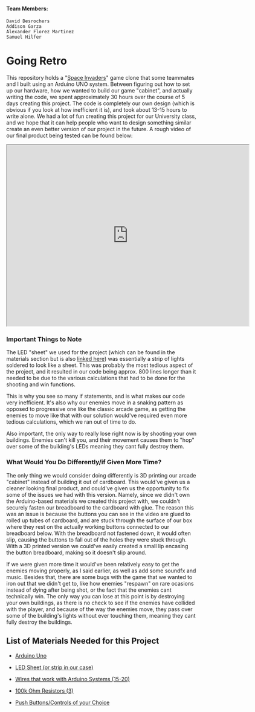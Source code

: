 #### Team Members:
    David Desrochers
    Addison Garza
    Alexander Florez Martinez
    Samuel Hilfer

# Going Retro
This repository holds a "[Space Invaders](https://www.youtube.com/watch?v=4KuLslq2UvA)" game clone that some teammates and I built using an Arduino UNO system. Between figuring out how to set up our hardware, how we wanted to build our game "cabinet", and actually writing the code, we spent approximately 30 hours over the course of 5 days creating this project. The code is completely our own design (which is obvious if you look at how inefficient it is), and took about 13-15 hours to write alone. We had a lot of fun creating this project for our University class, and we hope that it can help people who want to design something similar create an even better version of our project in the future. A rough video of our final product being tested can be found below:

<iframe src="https://drive.google.com/drive/u/0/my-drive" width="640" height="480"></iframe>

### Important Things to Note
The LED "sheet" we used for the project (which can be found in the materials section but is also [linked here](https://www.amazon.com/dp/B075T9RRPM/ref=syn_sd_onsite_mobileweb_40?ie=UTF8&pd_rd_plhdr=t&th=1)) was essentially a strip of lights soldered to look like a sheet. This was probably the most tedious aspect of the project, and it resulted in our code being approx. 800 lines longer than it needed to be due to the various calculations that had to be done for the shooting and win functions.

This is why you see so many if statements, and is what makes our code very inefficient. It's also why our enemies move in a snaking pattern as opposed to progressive one like the classic arcade game, as getting the enemies to move like that with our solution would've required even more tedious calculations, which we ran out of time to do.

Also important, the only way to really lose right now is by shooting your own buildings. Enemies can't kill you, and their movement causes them to "hop" over some of the building's LEDs meaning they cant fully destroy them.

### What Would You Do Differently/if Given More Time?
The only thing we would consider doing differently is 3D printing our arcade "cabinet" instead of building it out of cardboard. This would've given us a cleaner looking final product, and could've given us the opportunity to fix some of the issues we had with this version. Namely, since we didn't own the Arduino-based materials we created this project with, we couldn't securely fasten our breadboard to the cardboard with glue. The reason this was an issue is because the buttons you can see in the video are glued to rolled up tubes of cardboard, and are stuck through the surface of our box where they rest on the actually working buttons connected to our breadboard below. With the breadboard not fastened down, it would often slip, causing the buttons to fall out of the holes they were stuck through. With a 3D printed version we could've easily created a small lip encasing the button breadboard, making so it doesn't slip around.

If we were given more time it would've been relatively easy to get the enemies moving properly, as I said earlier, as well as add some soundfx and music. Besides that, there are some bugs with the game that we wanted to iron out that we didn't get to, like how enemies "respawn" on rare ocasions instead of dying after being shot, or the fact that the enemies cant technically win. The only way you can lose at this point is by destroying your own buildings, as there is no check to see if the enemies have collided with the player, and because of the way the enemies move, they pass over some of the building's lights without ever touching them, meaning they cant fully destroy the buildings.

## List of Materials Needed for this Project

- [Arduino Uno](https://www.amazon.com/ELEGOO-Board-ATmega328P-ATMEGA16U2-Compliant/dp/B01EWOE0UU/ref=sr_1_1_sspa?keywords=Arduino+Uno&qid=1672277687&sr=8-1-spons&psc=1&spLa=ZW5jcnlwdGVkUXVhbGlmaWVyPUExQVM5SVBGT0M4RzM2JmVuY3J5cHRlZElkPUEwMDYzODE2M0c0UEpCRTVBOUpHRCZlbmNyeXB0ZWRBZElkPUEwNDgzODMzMUlIN1I4WVRSM0w1UiZ3aWRnZXROYW1lPXNwX2F0ZiZhY3Rpb249Y2xpY2tSZWRpcmVjdCZkb05vdExvZ0NsaWNrPXRydWU=)

- [LED Sheet (or strip in our case)](https://www.amazon.com/dp/B075T9RRPM/ref=syn_sd_onsite_mobileweb_40?ie=UTF8&pd_rd_plhdr=t&th=1)

- [Wires that work with Arduino Systems (15-20)](https://www.amazon.com/Elegoo-EL-CP-004-Multicolored-Breadboard-arduino/dp/B01EV70C78/ref=asc_df_B01EV70C78/?tag=hyprod-20&linkCode=df0&hvadid=222785939698&hvpos=&hvnetw=g&hvrand=1822016254127035223&hvpone=&hvptwo=&hvqmt=&hvdev=c&hvdvcmdl=&hvlocint=&hvlocphy=1014434&hvtargid=pla-362913641420&th=1)

- [100k Ohm Resistors (3)](https://www.amazon.com/Resistor-Tolerance-Resistors-Limiting-Certificated/dp/B08QRJZ82J/ref=sr_1_1_sspa?crid=1ZKY5UKDIW2WG&keywords=100k%2Bohm%2Bresistor%2Bfor%2Barduino&qid=1672277810&sprefix=100k%2Bohm%2Bresistor%2Bfor%2Barduino%2Caps%2C114&sr=8-1-spons&smid=A14FP9XIRL6C1F&spLa=ZW5jcnlwdGVkUXVhbGlmaWVyPUExUFk5NzdPVUpSOVhYJmVuY3J5cHRlZElkPUEwMzA4MzI3MVkyVko2R1o0RjlQUyZlbmNyeXB0ZWRBZElkPUEwNTgwNDY1MVY4OFc1VjFBUUxaVCZ3aWRnZXROYW1lPXNwX2F0ZiZhY3Rpb249Y2xpY2tSZWRpcmVjdCZkb05vdExvZ0NsaWNrPXRydWU&th=1)

- [Push Buttons/Controls of your Choice](https://www.amazon.com/WOWOONE-12x12x7-3-Tactile-Momentary-Assortment/dp/B08JLWTQ3C/ref=sr_1_5?gclid=CjwKCAiA76-dBhByEiwAA0_s9ReTMsGilkb01fAWmniNBsBtaDdA7c_qhwe9SDdyUjS-pAfPsuP9RhoCj4gQAvD_BwE&hvadid=570507105004&hvdev=c&hvlocphy=1014434&hvnetw=g&hvqmt=e&hvrand=2230252812287056236&hvtargid=kwd-19370621756&hydadcr=18005_13462305&keywords=arduino+buttons&qid=1673465983&sr=8-5)
